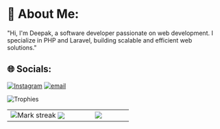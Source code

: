 # 💫 About Me:
"Hi, I'm Deepak, a software developer passionate on web development. I specialize in PHP and Laravel, building scalable and efficient web solutions."


## 🌐 Socials:
[![Instagram](https://img.shields.io/badge/Instagram-%23E4405F.svg?logo=Instagram&logoColor=white)](https://instagram.com/deepak_chhantyal) [![email](https://img.shields.io/badge/Email-D14836?logo=gmail&logoColor=white)](mailto:info@deepakchhantyal.com.np) 

![Trophies](https://github-profile-trophy.vercel.app/?username=deepakScript&theme=radical)
<table><tbody><tr border="none"><td width="50%" align="center">
  <img alt="Mark streak" src="https://github-readme-streak-stats-five-roan.vercel.app?user=deepakScript&theme=dark">
  <img align="center" src="https://readme-stats-fork-mauve.vercel.app/api/?username=deepakScript&theme=dark&show_icons=true&count_private=true"></td><td width="50%" align="center">
<img align="center" src="https://readme-stats-fork-mauve.vercel.app/api/top-langs/?username=deepakScript&theme=dark&hide_border=false&no-bg=true&no-frame=true&langs_count=6"></td>
</tr>


</tbody></table>




<!-- Proudly created with GPRM ( https://gprm.itsvg.in ) -->
